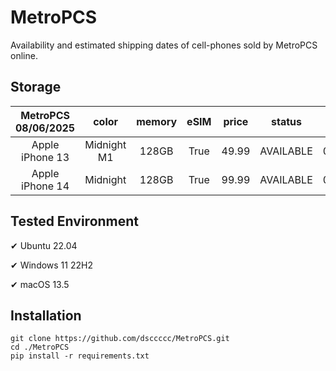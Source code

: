 # MetroPCS
Availability and estimated shipping dates of cell-phones sold by MetroPCS online.
## Storage
|MetroPCS 08/06/2025|color|memory|eSIM|price|status|shipping from|shipping to|
|:--:|:--:|:--:|:--:|:--:|:--:|:--:|:--:|
|Apple iPhone 13|Midnight M1|128GB|True|49.99|AVAILABLE|08/05/2025|08/11/2025|
|Apple iPhone 14|Midnight|128GB|True|99.99|AVAILABLE|08/05/2025|08/11/2025|

## Tested Environment
✔ Ubuntu 22.04

✔ Windows 11 22H2

✔ macOS 13.5
## Installation
```
git clone https://github.com/dsccccc/MetroPCS.git
cd ./MetroPCS
pip install -r requirements.txt
```

